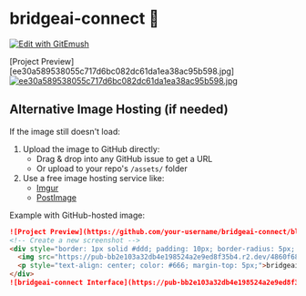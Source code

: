 # bridgeai-connect 🚀

[![Edit with GitEmush](https://img.shields.io/badge/Edit_with-GitEmush-000000?style=flat&logo=git)](https://GitEmush.dev/projects/e1b2e7c4-f4cc-4cb5-b182-55922f64a3ea?utm_source=GitEmush-badge)

[Project Preview]
[ee30a589538055c717d6bc082dc61da1ea38ac95b598.jpg][![ee30a589538055c717d6bc082dc61da1ea38ac95b598.jpg](https://i.postimg.cc/65Dywdbp/ee30a589538055c717d6bc082dc61da1ea38ac95b598.jpg)](https://postimg.cc/Yhzpzmw5)

## Alternative Image Hosting (if needed)
If the image still doesn't load:
1. Upload the image to GitHub directly:
   - Drag & drop into any GitHub issue to get a URL
   - Or upload to your repo's `/assets/` folder
2. Use a free image hosting service like:
   - [Imgur](https://imgur.com)
   - [PostImage](https://postimages.org)

Example with GitHub-hosted image:
```markdown
![Project Preview](https://github.com/your-username/bridgeai-connect/blob/main/assets/preview.png?raw=true)
<!-- Create a new screenshot -->
<div style="border: 1px solid #ddd; padding: 10px; border-radius: 5px; max-width: 800px; margin: 20px auto;">
  <img src="https://pub-bb2e103a32db4e198524a2e9ed8f35b4.r2.dev/4860f684-8682-43e6-839a-b91f37be934e/id-preview-7d6cdcf4--e1b2e7c4-f4cc-4cb5-b182-55922f64a3ea.GitEmush.app-1754012735876.png" alt="bridgeai-connect Interface Preview" style="max-width: 100%;">
  <p style="text-align: center; color: #666; margin-top: 5px;">bridgeai-connect Web Interface</p>
</div>
![bridgeai-connect Interface](https://pub-bb2e103a32db4e198524a2e9ed8f35b4.r2.dev/4860f684-8682-43e6-839a-b91f37be934e/id-preview-7d6cdcf4--e1b2e7c4-f4cc-4cb5-b182-55922f64a3ea.GitEmush.app-1754012735876.png)
